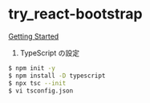 # try_react-bootstrap

[Getting Started](https://react-bootstrap.github.io/getting-started/introduction)

1. TypeScript の設定

```bash
$ npm init -y
$ npm install -D typescript
$ npx tsc --init
$ vi tsconfig.json
```
